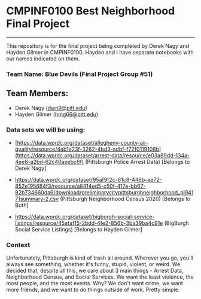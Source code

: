 # CMPINF0100 Best Neighborhood Final Project
--------------------------------------------

This repository is for the final project being completed by Derek Nagy and Hayden Gilmer in CMPINF0100. Hayden and I have separate notebooks with our names indicated on them. 

### Team Name: Blue Devils (Final Project Group #51)

## Team Members:
* Derek Nagy (dwn9@pitt.edu)
* Hayden Gilmer (hmg66@pitt.edu)

### Data sets we will be using: 

* [https://data.wprdc.org/dataset/allegheny-county-air-quality/resource/4ab1e23f-3262-4bd3-adbf-f72f0119108b](https://data.wprdc.org/dataset/arrest-data/resource/e03a89dd-134a-4ee8-a2bd-62c40aeebc6f) (Pittsburgh Police Arrest Data) [Belongs to Derek Nagy]

* https://data.wprdc.org/dataset/95af9f2c-61c8-446b-ae72-852e195684f3/resource/a8414ed5-c50f-417e-bb67-82b734660da6/download/preliminarycitypittsburghneighborhood_pl94171summary-2.csv (Pittsburgh Neighborhood Census 2020) [Belongs to Both]

* https://data.wprdc.org/dataset/bigburgh-social-service-listings/resource/45afaf15-2bdd-4fe2-856b-3ba39ba4c91e (BigBurgh Social Service Listings) [Belongs to Hayden Gilmer]

### Context

Unfortunately, Pittsburgh is kind of trash all around. Wherever you go, you'll always see something, whether it's funny, stupid, violent, or weird. We decided that, despite all this, we care about 3 main things - Arrest Data, Neighborhood Census, and Social Services. We want the least violence, the most people, and the most events. Why? We don't want crime, we want more friends, and we want to do things outside of work. Pretty simple.   
